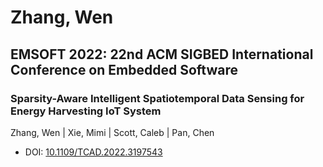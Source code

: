 # Zhang, Wen

## EMSOFT 2022: 22nd ACM SIGBED International Conference on Embedded Software

### Sparsity-Aware Intelligent Spatiotemporal Data Sensing for Energy Harvesting IoT System
Zhang, Wen | Xie, Mimi | Scott, Caleb | Pan, Chen
* DOI: [10.1109/TCAD.2022.3197543](https://doi.org/10.1109/TCAD.2022.3197543)

